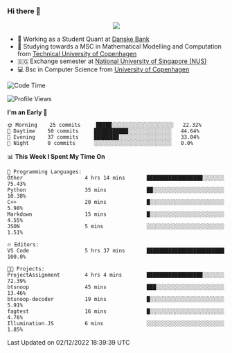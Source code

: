 ### Hi there 👋

<p align="center">
  <img src="https://media4.giphy.com/media/3ohzdKy5Z8TChSDuiA/giphy.gif?cid=ecf05e47r69cojk56gup9q8mep9liy48s94dn2uxsfh6fv39&rid=giphy.gif&ct=g" />
</p>

* 🏦 Working as a Student Quant at [Danske Bank](https://danskebank.dk)
* 🧮 Studying towards a MSC in Mathematical Modelling and Computation from [Technical University of Copenhagen](https://www.dtu.dk)
* 🇸🇬 Exchange semester at [National University of Singapore (NUS)](https://www.nus.edu.sg)
* 💻 Bsc in Computer Science from [University of Copenhagen](https://www.ku.dk/english/)


<!--START_SECTION:waka-->
![Code Time](http://img.shields.io/badge/Code%20Time-48%20hrs%2032%20mins-blue)

![Profile Views](http://img.shields.io/badge/Profile%20Views-0-blue)

**I'm an Early 🐤** 

```text
🌞 Morning    25 commits     █████░░░░░░░░░░░░░░░░░░░░   22.32% 
🌆 Daytime    50 commits     ███████████░░░░░░░░░░░░░░   44.64% 
🌃 Evening    37 commits     ████████░░░░░░░░░░░░░░░░░   33.04% 
🌙 Night      0 commits      ░░░░░░░░░░░░░░░░░░░░░░░░░   0.0%

```


📊 **This Week I Spent My Time On** 

```text
💬 Programming Languages: 
Other                    4 hrs 14 mins       ██████████████████░░░░░░░   75.43% 
Python                   35 mins             ██░░░░░░░░░░░░░░░░░░░░░░░   10.38% 
C++                      20 mins             █░░░░░░░░░░░░░░░░░░░░░░░░   5.98% 
Markdown                 15 mins             █░░░░░░░░░░░░░░░░░░░░░░░░   4.55% 
JSON                     5 mins              ░░░░░░░░░░░░░░░░░░░░░░░░░   1.51%

🔥 Editors: 
VS Code                  5 hrs 37 mins       █████████████████████████   100.0%

🐱‍💻 Projects: 
ProjectAssignment        4 hrs 4 mins        ██████████████████░░░░░░░   72.39% 
btsnoop                  45 mins             ███░░░░░░░░░░░░░░░░░░░░░░   13.46% 
btsnoop-decoder          19 mins             █░░░░░░░░░░░░░░░░░░░░░░░░   5.91% 
fagtest                  16 mins             █░░░░░░░░░░░░░░░░░░░░░░░░   4.76% 
Illumination.JS          6 mins              ░░░░░░░░░░░░░░░░░░░░░░░░░   1.85%

```


 Last Updated on 02/12/2022 18:39:39 UTC
<!--END_SECTION:waka-->
